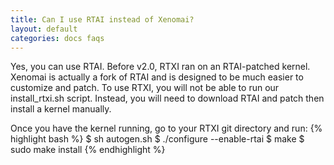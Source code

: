```yaml
---
title: Can I use RTAI instead of Xenomai?
layout: default
categories: docs faqs
---
```


Yes, you can use RTAI. Before v2.0, RTXI ran on an RTAI-patched kernel. Xenomai is actually a fork of RTAI and is designed to be much easier to customize and patch. To use RTXI, you will not be able to run our install\_rtxi.sh script. Instead, you will need to download RTAI and patch then install a kernel manually.  

Once you have the kernel running, go to your RTXI git directory and run:
{% highlight bash %}
$ sh autogen.sh
$ ./configure --enable-rtai
$ make
$ sudo make install
{% endhighlight %}
